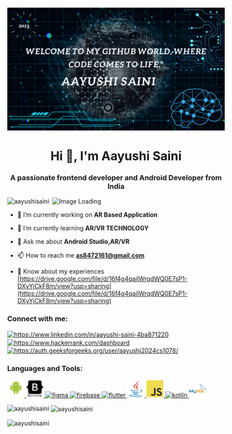 ![logo](https://github.com/AayushiSaini/AayushiSaini/blob/main/Aayushi%20Saini.png)
<h1 align="center">Hi 👋, I'm Aayushi Saini</h1>
<h3 align="center">A passionate frontend developer and Android Developer from India</h3>
<img align="right" width="400" src="https://www.bing.com/th/id/OGC.54e37d8074ebcde1d96c77d7b2a7f310?pid=1.7&rurl=https%3a%2f%2fi.pinimg.com%2foriginals%2f54%2fe3%2f7d%2f54e37d8074ebcde1d96c77d7b2a7f310.gif&ehk=PrEGdwL4PhD7Z%2fwJCNJ7ZoCNkliX6f%2bNR0nwPKvtck4%3d" alt="Image Loading">

<p align="left"> <img src="https://komarev.com/ghpvc/?username=aayushisaini&label=Profile%20views&color=0e75b6&style=flat" alt="aayushisaini" /> </p>

- 🔭 I’m currently working on **AR Based Application**

- 🌱 I’m currently learning **AR/VR TECHNOLOGY**

- 💬 Ask me about **Android Studio,AR/VR**

- 📫 How to reach me **as8472161@gmail.com**

- 📄 Know about my experiences [https://drive.google.com/file/d/16f4g4qaiIWrqdWQ0E7sP1-DXyYjCkF8m/view?usp=sharing](https://drive.google.com/file/d/16f4g4qaiIWrqdWQ0E7sP1-DXyYjCkF8m/view?usp=sharing)

<h3 align="left">Connect with me:</h3>
<p align="left">
<a href="https://linkedin.com/in/https://www.linkedin.com/in/aayushi-saini-4ba871220" target="blank"><img align="center" src="https://raw.githubusercontent.com/rahuldkjain/github-profile-readme-generator/master/src/images/icons/Social/linked-in-alt.svg" alt="https://www.linkedin.com/in/aayushi-saini-4ba871220" height="30" width="40" /></a>
<a href="https://www.hackerrank.com/https://www.hackerrank.com/dashboard" target="blank"><img align="center" src="https://raw.githubusercontent.com/rahuldkjain/github-profile-readme-generator/master/src/images/icons/Social/hackerrank.svg" alt="https://www.hackerrank.com/dashboard" height="30" width="40" /></a>
<a href="https://auth.geeksforgeeks.org/user/https://auth.geeksforgeeks.org/user/aayushi2024cs1078/" target="blank"><img align="center" src="https://raw.githubusercontent.com/rahuldkjain/github-profile-readme-generator/master/src/images/icons/Social/geeks-for-geeks.svg" alt="https://auth.geeksforgeeks.org/user/aayushi2024cs1078/" height="30" width="40" /></a>
</p>

<h3 align="left">Languages and Tools:</h3>
<p align="left"> <a href="https://developer.android.com" target="_blank" rel="noreferrer"> <img src="https://raw.githubusercontent.com/devicons/devicon/master/icons/android/android-original-wordmark.svg" alt="android" width="40" height="40"/> </a> <a href="https://getbootstrap.com" target="_blank" rel="noreferrer"> <img src="https://raw.githubusercontent.com/devicons/devicon/master/icons/bootstrap/bootstrap-plain-wordmark.svg" alt="bootstrap" width="40" height="40"/> </a> <a href="https://www.figma.com/" target="_blank" rel="noreferrer"> <img src="https://www.vectorlogo.zone/logos/figma/figma-icon.svg" alt="figma" width="40" height="40"/> </a> <a href="https://firebase.google.com/" target="_blank" rel="noreferrer"> <img src="https://www.vectorlogo.zone/logos/firebase/firebase-icon.svg" alt="firebase" width="40" height="40"/> </a> <a href="https://flutter.dev" target="_blank" rel="noreferrer"> <img src="https://www.vectorlogo.zone/logos/flutterio/flutterio-icon.svg" alt="flutter" width="40" height="40"/> </a> <a href="https://www.java.com" target="_blank" rel="noreferrer"> <img src="https://raw.githubusercontent.com/devicons/devicon/master/icons/java/java-original.svg" alt="java" width="40" height="40"/> </a> <a href="https://developer.mozilla.org/en-US/docs/Web/JavaScript" target="_blank" rel="noreferrer"> <img src="https://raw.githubusercontent.com/devicons/devicon/master/icons/javascript/javascript-original.svg" alt="javascript" width="40" height="40"/> </a> <a href="https://kotlinlang.org" target="_blank" rel="noreferrer"> <img src="https://www.vectorlogo.zone/logos/kotlinlang/kotlinlang-icon.svg" alt="kotlin" width="40" height="40"/> </a> <a href="https://www.mysql.com/" target="_blank" rel="noreferrer"> <img src="https://raw.githubusercontent.com/devicons/devicon/master/icons/mysql/mysql-original-wordmark.svg" alt="mysql" width="40" height="40"/> </a> </p>

<p><img align="left" src="https://github-readme-stats.vercel.app/api/top-langs?username=aayushisaini&show_icons=true&locale=en&layout=compact" alt="aayushisaini" /></p>

<p>&nbsp;<img align="center" src="https://github-readme-stats.vercel.app/api?username=aayushisaini&show_icons=true&locale=en" alt="aayushisaini" /></p>

<p><img align="center" src="https://github-readme-streak-stats.herokuapp.com/?user=aayushisaini&" alt="aayushisaini" /></p>


